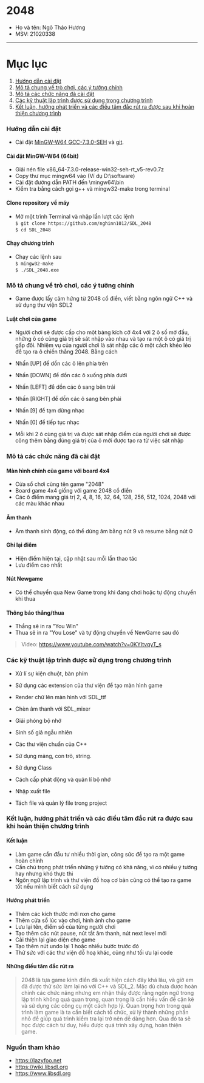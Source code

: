 # 2048 
* Họ và tên: Ngô Thảo Hương
* MSV: 21020338

*********************************************
# Mục lục
1. [Hướng dẫn cài đặt](#hướng-dẫn-cài-đặt)
2. [Mô tả chung về trò chơi, các ý tưởng chính](https://github.com/nghinn1012/SDL_2048/blob/main/README.md#m%C3%B4-t%E1%BA%A3-chung-v%E1%BB%81-tr%C3%B2-ch%C6%A1i-c%C3%A1c-%C3%BD-t%C6%B0%E1%BB%9Fng-ch%C3%ADnh)
3. [Mô tả các chức năng đã cài đặt](#mô-tả-các-chức-năng-đã-cài-đặt)
4. [Các kỹ thuật lập trình được sử dụng trong chương trình](#các-kỹ-thuật-lập-trình-được-sử-dụng-trong-chương-trình)
5. [Kết luận, hướng phát triển và các điều tâm đắc rút ra được sau khi hoàn thiện chương trình](https://github.com/nghinn1012/SDL_2048/blob/main/README.md#k%E1%BA%BFt-lu%E1%BA%ADn-h%C6%B0%E1%BB%9Bng-ph%C3%A1t-tri%E1%BB%83n-v%C3%A0-c%C3%A1c-%C4%91i%E1%BB%81u-t%C3%A2m-%C4%91%E1%BA%AFc-r%C3%BAt-ra-%C4%91%C6%B0%E1%BB%A3c-sau-khi-ho%C3%A0n-thi%E1%BB%87n-ch%C6%B0%C6%A1ng-tr%C3%ACnh)

### Hướng dẫn cài đặt

* Cài đặt [MinGW-W64 GCC-7.3.0-SEH](https://sourceforge.net/projects/mingw-w64/files/Toolchains%20targetting%20Win64/Personal%20Builds/mingw-builds/7.3.0/threads-win32/seh/x86_64-7.3.0-release-win32-seh-rt_v5-rev0.7z/download) và [git](https://git-scm.com/downloads).
#### Cài đặt MinGW-W64 (64bit)
* Giải nén file x86_64-7.3.0-release-win32-seh-rt_v5-rev0.7z
* Copy thư mục mingw64 vào (Ví dụ D:\software)
* Cài đặt đường dẫn PATH đến \mingw64\bin
* Kiểm tra bằng cách gọi g++ và mingw32-make trong terminal
#### Clone repository về máy
* Mở một trình Terminal và nhập lần lượt các lệnh  
`$ git clone https://github.com/nghinn1012/SDL_2048`  
`$ cd SDL_2048`  
#### Chạy chương trình 
* Chạy các lệnh sau  
`$ mingw32-make`   
`$ ./SDL_2048.exe`

### Mô tả chung về trò chơi, các ý tưởng chính  

* Game được lấy cảm hứng từ 2048 cổ điển, viết bằng ngôn ngữ C++ và sử dụng thư viện SDL2

#### Luật chơi của game
* Người chơi sẽ được cấp cho một bảng kích cỡ 4x4 với 2 ô số mở đầu, những ô có cùng giá trị sẽ sát nhập vào nhau và tạo ra một ô có giá trị gấp đôi. Nhiệm vụ của người chơi là sát nhập các ô một cách khéo léo để tạo ra ô chiến thắng 2048. Bằng cách

+ Nhấn [UP] để dồn các ô lên phía trên

+ Nhấn [DOWN] để dồn các ô xuống phía dưới

+ Nhấn [LEFT] để dồn các ô sang bên trái

+ Nhấn [RIGHT] để dồn các ô sang bên phải

+ Nhấn [9] để tạm dừng nhạc

+ Nhấn [0] để tiếp tục nhạc

* Mỗi khi 2 ô cùng giá trị và được sát nhập điểm của người chơi sẽ được công thêm bằng đúng giá trị của ô mới được tạo ra từ việc sát nhập

### Mô tả các chức năng đã cài đặt

#### Màn hình chính của game với board 4x4 
* Cửa sổ chơi cùng tên game "2048"
* Board game 4x4 giống với game 2048 cổ điển
* Các ô điểm mang giá trị 2, 4, 8, 16, 32, 64, 128, 256, 512, 1024, 2048 với các màu khác nhau 
#### Âm thanh 
* Âm thanh sinh động, có thể dừng âm bằng nút 9 và resume bằng nút 0
#### Ghi lại điểm
* Hiện điểm hiện tại, cập nhật sau mỗi lần thao tác
* Lưu điểm cao nhất
#### Nút Newgame
* Có thể chuyển qua New Game trong khi đang chơi hoặc tự động chuyển khi thua
#### Thông báo thắng/thua 
* Thắng sẽ in ra "You Win" 
* Thua sẽ in ra "You Lose" và tự động chuyển về NewGame sau đó

> Video: https://www.youtube.com/watch?v=0KYItvqyT_s

### Các kỹ thuật lập trình được sử dụng trong chương trình

* Xử lí sự kiện chuột, bàn phím
* Sử dụng các extension của thư viện để tạo màn hình game
* Render chữ lên màn hình với SDL_ttf
* Chèn âm thanh với SDL_mixer
* Giải phóng bộ nhớ

* Sinh số giả ngẫu nhiên 
* Các thư viện chuẩn của C++
* Sử dụng mảng, con trỏ, string.
* Sử dụng Class
* Cách cấp phát động và quản lí bộ nhớ
* Nhập xuất file
* Tách file và quản lý file trong project

### Kết luận, hướng phát triển và các điều tâm đắc rút ra được sau khi hoàn thiện chương trình

#### Kết luận
* Làm game cần đầu tư nhiều thời gian, công sức để tạo ra một game hoàn chỉnh
* Cần chú trọng phát triển những ý tưởng có khả năng, vì có nhiều ý tưởng hay nhưng khó thực thi
* Ngôn ngữ lập trình và thư viện đồ hoạ cơ bản cũng có thể tạo ra game tốt nếu mình biết cách sử dụng

#### Hướng phát triển
* Thêm các kích thước mới nxn cho game
* Thêm cửa sổ lúc vào chơi, hình ảnh cho game
* Lưu lại tên, điểm số của từng người chơi
* Tạo thêm các nút pause, nút tắt âm thanh, nút next level mới
* Cải thiện lại giao diện cho game
* Tạo thêm nút undo lại 1 hoặc nhiều bước trước đó
* Thử sức với các thư viện đồ hoạ khác, cũng như tối ưu lại code

#### Những điều tâm đắc rút ra 

> 2048 là tựa game kinh điển đã xuất hiện cách đây khá lâu, và giờ em đã được thử sức làm lại nó với C++ và SDL_2. Mặc dù chưa được hoàn chỉnh các chức năng nhưng em nhận thấy được rằng ngôn ngữ trong lập trình không quá quan trọng, quan trọng là cần hiểu vấn đề cặn kẽ và sử dụng các công cụ một cách hợp lý. Quan trọng hơn trong quá trình làm game là ta cần biết cách tổ chức, xử lý thành những phần nhỏ để giúp quá trình kiểm tra lại trở nên dễ dàng hơn. Qua đó ta sẽ học được cách tư duy, hiểu được quá trình xây dựng, hoàn thiện game.

### Nguồn tham khảo
* https://lazyfoo.net
* https://wiki.libsdl.org
* https://www.libsdl.org


 









